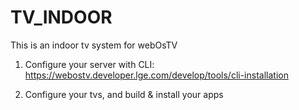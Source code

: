 # TV_INDOOR

 This is an indoor tv system for webOsTV

1. Configure your server with CLI:
https://webostv.developer.lge.com/develop/tools/cli-installation

3. Configure your tvs, and build & install your apps
